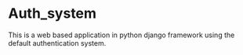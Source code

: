 # Auth_system

This is a web based application in python django framework using the default authentication system.

